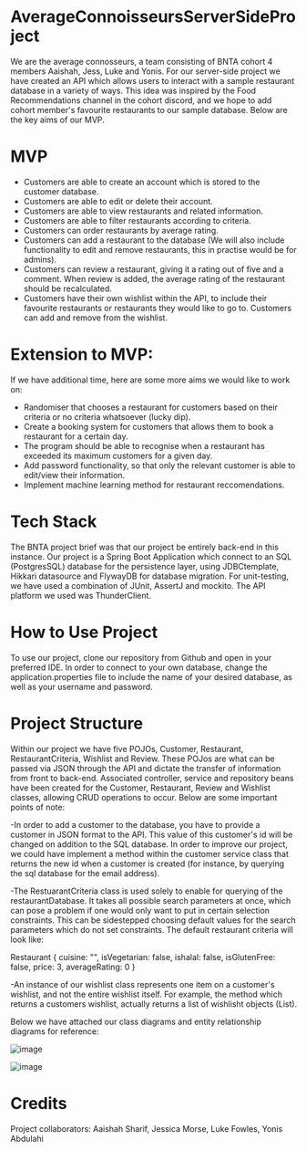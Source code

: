 # AverageConnoisseursServerSideProject

We are the average connosseurs, a team consisting of BNTA cohort 4 members Aaishah, Jess, Luke and Yonis. For our server-side project we have created an API which allows users to interact with a sample restaurant database in a variety of ways. This idea was inspired by the Food Recommendations channel in the cohort discord, and we hope to add cohort member's favourite restaurants to our sample database. Below are the key aims of our MVP.


# MVP

- Customers are able to create an account which is stored to the customer database.
- Customers are able to edit or delete their account.
- Customers are able to view restaurants and related information.
- Customers are able to filter restaurants according to criteria.
- Customers can order restaurants by average rating.
- Customers can add a restaurant to the database (We will also include functionality to edit and remove restaurants, this in practise would be for admins).
- Customers can review a restaurant, giving it a rating out of five and a comment. When review is added, the average rating of the restaurant should be recalculated.
- Customers have their own wishlist within the API, to include their favourite restaurants or restaurants they would like to go to. Customers can add and remove from the wishlist.

# Extension to MVP: 

If we have additional time, here are some more aims we would like to work on:

- Randomiser that chooses a restaurant for customers based on their criteria or no criteria whatsoever (lucky dip).
- Create a booking system for customers that allows them to book a restaurant for a certain day.
- The program should be able to recognise when a restaurant has exceeded its maximum customers for a given day.
- Add password functionality, so that only the relevant customer is able to edit/view their information.
- Implement machine learning method for restaurant reccomendations.

# Tech Stack

The BNTA project brief was that our project be entirely back-end in this instance. Our project is a Spring Boot Application which connect to an SQL (PostgresSQL) database for the persistence layer, using JDBCtemplate, Hikkari datasource and FlywayDB for database migration. For unit-testing, we have used a combination of JUnit, AssertJ and mockito. The API platform we used was ThunderClient.

# How to Use Project

To use our project, clone our repository from Github and open in your preferred IDE. In order to connect to your own database, change the application.properties file to include the name of your desired database, as well as your username and password.

# Project Structure

Within our project we have five POJOs, Customer, Restaurant, RestaurantCriteria, Wishlist and Review. These POJos are what can be passed via JSON through the API and dictate the transfer of information from front to back-end. Associated controller, service and repository beans have been created for the Customer, Restaurant, Review and Wishlist classes, allowing CRUD operations to occur. Below are some important points of note:

-In order to add a customer to the database, you have to provide a customer in JSON format to the API. This value of this customer's id will be changed on addition to the SQL database. In order to improve our project, we could have implement a method within the customer service class that returns the new id when a customer is created (for instance, by querying the sql database for the email address).

-The RestuarantCriteria class is used solely to enable for querying of the restaurantDatabase. It takes all possible search parameters at once, which can pose a problem if one would only want to put in certain selection constraints. This can be sidestepped choosing default values for the search parameters which do not set constraints. The default restaurant criteria will look like:

Restaurant {
cuisine: "",
isVegetarian: false,
ishalal: false,
isGlutenFree: false,
price: 3,
averageRating: 0
}

-An instance of our wishlist class represents one item on a customer's wishlist, and not the entire wishlist itself. For example, the method which returns a customers wishlist, actually returns a list of wishlisht objects (List<Wishlist>).

  
Below we have attached our class diagrams and entity relationship diagrams for reference:
  
  
  ![image](https://user-images.githubusercontent.com/83702748/143553860-109ffb82-a1ed-48fe-9c15-472126e33d27.png)
  
  ![image](https://user-images.githubusercontent.com/83702748/143553959-b77f5241-0be9-4b69-a3f1-5f4dcf06aa80.png)

  
  
# Credits
  
  Project collaborators: Aaishah Sharif, Jessica Morse, Luke Fowles, Yonis Abdulahi


